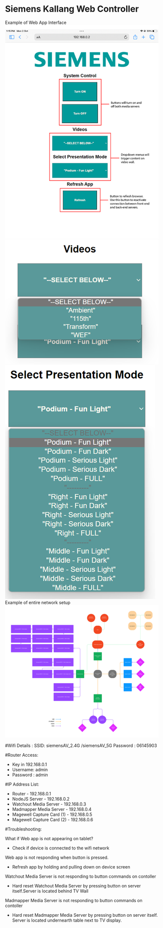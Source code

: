 ﻿# Siemens Kallang Web Controller

Example of Web App Interface
![alt text](https://github.com/untitledresearchlab/siemenskallang/blob/main/siemens_controller_2.png?raw=true)
<br/>
![alt text](https://github.com/untitledresearchlab/siemenskallang/blob/main/siemens_controller_3.png?raw=true)
<br/>
![alt text](https://github.com/untitledresearchlab/siemenskallang/blob/main/siemens_controller_4.png?raw=true)
<br/>
Example of entire network setup
![alt text](https://github.com/untitledresearchlab/siemenskallang/blob/main/Siemens_map_2.png?raw=true)
<br/>

#Wifi Details :
SSID: siemensAV_2.4G /siemensAV_5G
Password : 06145903

#Router Access:
* Key in 192.168.0.1
* Username: admin
* Password : admin

#IP Address List:

* Router - 192.168.0.1
* NodeJS Server - 192.168.0.2
* Watchout Media Server - 192.168.0.3
* Madmapper Media Server - 192.168.0.4
* Magewell Capture Card (1) - 192.168.0.5
* Magewell Capture Card (2) - 192.168.0.6

#Troubleshooting:

What if Web app is not appearing on tablet?
* Check if device is connected to the wifi network

Web app is not responding when button is pressed.
* Refresh app by holding and pulling down on device screen

Watchout Media Server is not responding to button commands on contoller
* Hard reset Watchout Media Server by pressing button on server itself.Server is located behind TV Wall

Madmapper Media Server is not responding to button commands on contoller
* Hard reset Madmapper Media Server by pressing button on server itself. Server is located undernearth table next to TV display.
  

